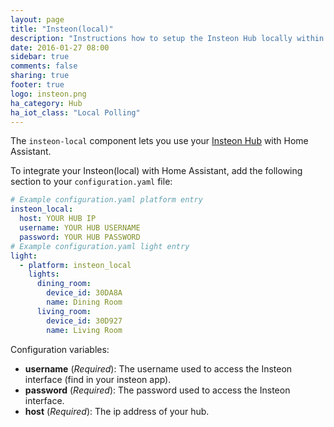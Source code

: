 ```yaml
---
layout: page
title: "Insteon(local)"
description: "Instructions how to setup the Insteon Hub locally within Home Assistant."
date: 2016-01-27 08:00
sidebar: true
comments: false
sharing: true
footer: true
logo: insteon.png
ha_category: Hub
ha_iot_class: "Local Polling"
---
```


The `insteon-local` component lets you use your [Insteon Hub](http://www.insteon.com/insteon-hub/) with Home Assistant.

To integrate your Insteon(local) with Home Assistant, add the following section to your `configuration.yaml` file:

```yaml
# Example configuration.yaml platform entry
insteon_local:
  host: YOUR HUB IP
  username: YOUR HUB USERNAME
  password: YOUR HUB PASSWORD
# Example configuration.yaml light entry  
light:
  - platform: insteon_local
    lights:
      dining_room:
        device_id: 30DA8A
        name: Dining Room
      living_room:
        device_id: 30D927
        name: Living Room
```

Configuration variables:

- **username** (*Required*): The username used to access the Insteon interface (find in your insteon app).
- **password** (*Required*): The password used to access the Insteon interface.
- **host** (*Required*): The ip address of your hub.
